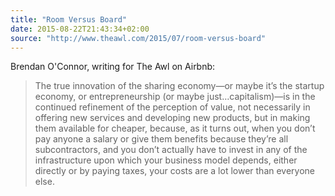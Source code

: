 ```yaml
---
title: "Room Versus Board"
date: 2015-08-22T21:43:34+02:00
source: "http://www.theawl.com/2015/07/room-versus-board"
---
```


Brendan O'Connor, writing for The Awl on Airbnb:

> The true innovation of the sharing economy—or maybe it’s the startup economy, or entrepreneurship (or maybe just…capitalism)—is in the continued refinement of the perception of value, not necessarily in offering new services and developing new products, but in making them available for cheaper, because, as it turns out, when you don’t pay anyone a salary or give them benefits because they’re all subcontractors, and you don’t actually have to invest in any of the infrastructure upon which your business model depends, either directly or by paying taxes, your costs are a lot lower than everyone else.
